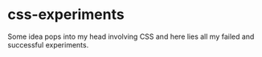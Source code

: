 # css-experiments

Some idea pops into my head involving CSS and here lies all my failed and successful experiments.
